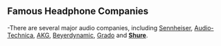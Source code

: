 ## Famous Headphone Companies
-There are several major audio companies, including [Sennheiser](url), [Audio-Technica](url), [AKG](url), [Beyerdynamic](url), [Grado](url) and [**Shure**](https://jameswang605.github.io/Shure/).
